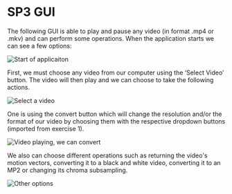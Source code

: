 # SP3 GUI

The following GUI is able to play and pause any video (in format .mp4 or .mkv) and can perform some operations.
When the application starts we can see a few options:

![Start of applicaiton](https://github.com/AndreaTortato/SCAV/assets/72515309/0d1013b3-a619-4bf0-ae88-3e60d4aff674)

First, we must choose any video from our computer using the ‘Select Video’ button. The video will then play and we can choose to take the following actions.

![Select a video](https://github.com/AndreaTortato/SCAV/assets/72515309/ee440349-1062-4bb8-a249-e1360dfebaab)

One is using the convert button which will change the resolution and/or the format of our video by choosing them with the respective dropdown buttons (imported from exercise 1).

![Video playing, we can convert](https://github.com/AndreaTortato/SCAV/assets/72515309/154dc1aa-fb1e-4e6f-b6a1-e389f0596881)

We also can choose different operations such as returning the video's motion vectors, converting it to a black and white video, converting it to an MP2 or changing its chroma subsampling.

![Other options](https://github.com/AndreaTortato/SCAV/assets/72515309/ec582b7f-3150-40d2-afe6-70f26a59985a)

